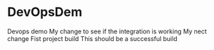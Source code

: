 # DevOpsDem
Devops demo
My change to see if the integration is working
My nect change
Fist project build
This should be a successful build
